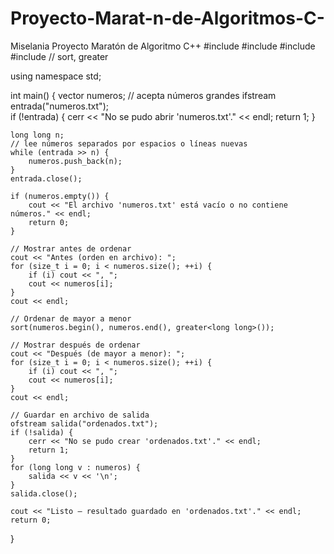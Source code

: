 # Proyecto-Marat-n-de-Algoritmos-C-
Miselania Proyecto Maratón de Algoritmo C++
#include <iostream>
#include <fstream>
#include <vector>
#include <algorithm> // sort, greater

using namespace std;

int main() {
    vector<long long> numeros;            // acepta números grandes
    ifstream entrada("numeros.txt");      
    if (!entrada) {
        cerr << "No se pudo abrir 'numeros.txt'." << endl;
        return 1;
    }

    long long n;
    // lee números separados por espacios o líneas nuevas
    while (entrada >> n) {
        numeros.push_back(n);
    }
    entrada.close();

    if (numeros.empty()) {
        cout << "El archivo 'numeros.txt' está vacío o no contiene números." << endl;
        return 0;
    }

    // Mostrar antes de ordenar
    cout << "Antes (orden en archivo): ";
    for (size_t i = 0; i < numeros.size(); ++i) {
        if (i) cout << ", ";
        cout << numeros[i];
    }
    cout << endl;

    // Ordenar de mayor a menor
    sort(numeros.begin(), numeros.end(), greater<long long>());

    // Mostrar después de ordenar
    cout << "Después (de mayor a menor): ";
    for (size_t i = 0; i < numeros.size(); ++i) {
        if (i) cout << ", ";
        cout << numeros[i];
    }
    cout << endl;

    // Guardar en archivo de salida
    ofstream salida("ordenados.txt");
    if (!salida) {
        cerr << "No se pudo crear 'ordenados.txt'." << endl;
        return 1;
    }
    for (long long v : numeros) {
        salida << v << '\n';
    }
    salida.close();

    cout << "Listo — resultado guardado en 'ordenados.txt'." << endl;
    return 0;
}
